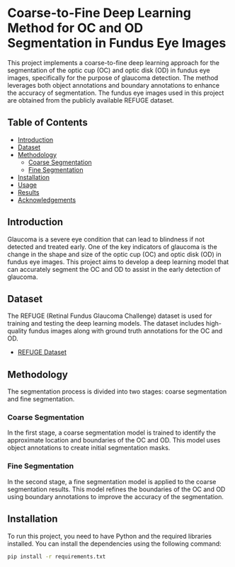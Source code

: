 # Coarse-to-Fine Deep Learning Method for OC and OD Segmentation in Fundus Eye Images

This project implements a coarse-to-fine deep learning approach for the segmentation of the optic cup (OC) and optic disk (OD) in fundus eye images, specifically for the purpose of glaucoma detection. The method leverages both object annotations and boundary annotations to enhance the accuracy of segmentation. The fundus eye images used in this project are obtained from the publicly available REFUGE dataset.

## Table of Contents

- [Introduction](#introduction)
- [Dataset](#dataset)
- [Methodology](#methodology)
  - [Coarse Segmentation](#coarse-segmentation)
  - [Fine Segmentation](#fine-segmentation)
- [Installation](#installation)
- [Usage](#usage)
- [Results](#results)
- [Acknowledgements](#acknowledgements)

## Introduction

Glaucoma is a severe eye condition that can lead to blindness if not detected and treated early. One of the key indicators of glaucoma is the change in the shape and size of the optic cup (OC) and optic disk (OD) in fundus eye images. This project aims to develop a deep learning model that can accurately segment the OC and OD to assist in the early detection of glaucoma.

## Dataset

The REFUGE (Retinal Fundus Glaucoma Challenge) dataset is used for training and testing the deep learning models. The dataset includes high-quality fundus images along with ground truth annotations for the OC and OD.

- [REFUGE Dataset](https://refuge.grand-challenge.org/)

## Methodology

The segmentation process is divided into two stages: coarse segmentation and fine segmentation.

### Coarse Segmentation

In the first stage, a coarse segmentation model is trained to identify the approximate location and boundaries of the OC and OD. This model uses object annotations to create initial segmentation masks.

### Fine Segmentation

In the second stage, a fine segmentation model is applied to the coarse segmentation results. This model refines the boundaries of the OC and OD using boundary annotations to improve the accuracy of the segmentation.

## Installation

To run this project, you need to have Python and the required libraries installed. You can install the dependencies using the following command:

```bash
pip install -r requirements.txt
